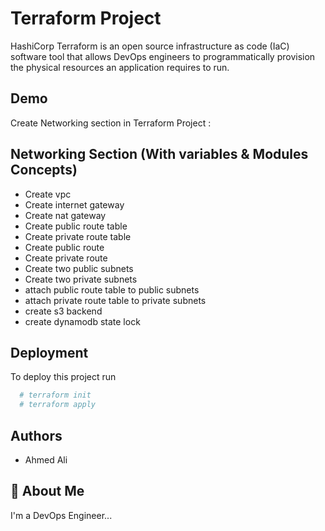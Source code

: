 
# Terraform Project


HashiCorp Terraform is an open source infrastructure as code (IaC) software tool that allows DevOps engineers to programmatically provision the physical resources an application requires to run.


## Demo

Create Networking section in Terraform Project :

## Networking Section (With variables & Modules Concepts)

- Create vpc
- Create internet gateway
- Create nat gateway
- Create public route table
- Create private route table
- Create public route
- Create private route
- Create two public subnets
- Create two private subnets
- attach public route table to public subnets
- attach private route table to private subnets
- create s3 backend
- create dynamodb state lock


## Deployment

To deploy this project run

```bash
  # terraform init
  # terraform apply
```


## Authors

- Ahmed Ali


## 🚀 About Me
I'm a DevOps Engineer...
